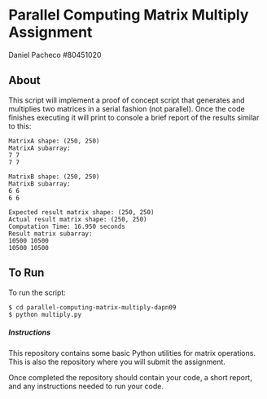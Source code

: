 # Parallel Computing Matrix Multiply Assignment

Daniel Pacheco #80451020

## About

This script will implement a proof of concept script that generates and multiplies two matrices in a serial fashion (not parallel).
Once the code finishes executing it will print to console a brief report of the results similar to this:

```
MatrixA shape: (250, 250)
MatrixA subarray:
7 7
7 7

MatrixB shape: (250, 250)
MatrixB subarray:
6 6
6 6

Expected result matrix shape: (250, 250)
Actual result matrix shape: (250, 250)
Computation Time: 16.950 seconds
Result matrix subarray:
10500 10500
10500 10500
```

## To Run

To run the script:

```
$ cd parallel-computing-matrix-multiply-dapn09
$ python multiply.py
```


##### Instructions

This repository contains some basic Python utilities for
matrix operations. This is also the repository where
you will submit the assignment.

Once completed the repository should contain your code,
a short report, and any instructions needed to run your
code.

